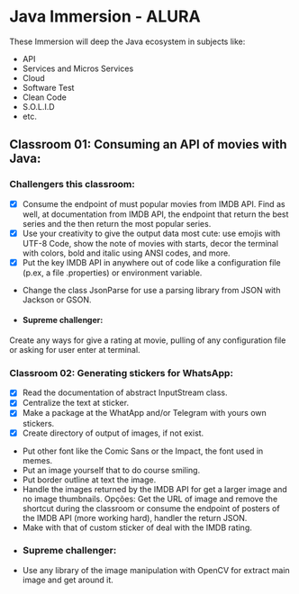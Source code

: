 # Java Immersion - ALURA
 These Immersion will deep the Java ecosystem in subjects like:
 - API
 - Services and Micros Services
 - Cloud
 - Software Test
 - Clean Code
 - S.O.L.I.D 
 - etc.

## Classroom 01: Consuming an API of movies with Java:
### Challengers this classroom:

 - [x] Consume the endpoint of must popular movies from IMDB API. Find as well, 
at documentation from IMDB API, the endpoint that return the best series and the
then return the most popular series.
 - [x] Use your creativity to give the output data most cute: use emojis with UTF-8 Code, 
show the note of movies with starts, decor the terminal with colors, bold and italic
using ANSI codes, and more.
 - [x] Put the key IMDB API in anywhere out of code like a configuration file (p.ex, a file .properties)
or environment variable.
 - Change the class JsonParse for use a parsing library from JSON with Jackson or GSON.
 - #### Supreme challenger: 
 Create any ways for give a rating at movie, pulling of any configuration file or
 asking for user enter at terminal.
 
### Classroom 02: Generating stickers for WhatsApp:
 - [x] Read the documentation of abstract InputStream class.
 - [x] Centralize the text at sticker.
 - [x] Make a package at the WhatApp and/or Telegram with yours own stickers.
 - [x] Create directory of output of images, if not exist.
 - Put other font like the Comic Sans or the Impact, the font used in memes.
 - Put an image yourself that to do course smiling.
 - Put border outline at text the image.
 - Handle the images returned by the IMDB API for get a larger image and no image thumbnails.
Opções: Get the URL of image and remove the shortcut during the classroom or consume the endpoint 
of posters of the IMDB API (more working hard), handler the return JSON.
 - Make with that of custom sticker of deal with the IMDB rating.
 - ### Supreme challenger:
 - Use any library of the image manipulation with OpenCV for extract main image and get around it.